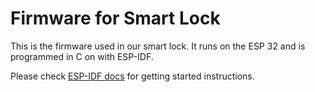 Firmware for Smart Lock
====================

This is the firmware used in our smart lock. It runs on the ESP 32  and is programmed in C on with ESP-IDF.

Please check [ESP-IDF docs](https://docs.espressif.com/projects/esp-idf/en/latest/get-started/index.html) for getting started instructions.

